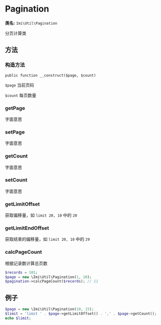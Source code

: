 # Pagination

**类名:** `Imi\Util\Pagination`

分页计算类

## 方法

### 构造方法

`public function __construct($page, $count)`

`$page` 当前页码

`$count` 每页数量

### getPage

字面意思

### setPage

字面意思

### getCount

字面意思

### setCount

字面意思

### getLimitOffset

获取偏移量，如 `limit 20, 10` 中的 `20`

### getLimitEndOffset

获取结束的偏移量，如 `limit 20, 10` 中的 `29`

### calcPageCount

根据记录数计算总页数

```php
$records = 101;
$page = new \Imi\Util\Pagination(1, 10);
$pagination->calcPageCount($records); // 11
```

## 例子

```php
$page = new \Imi\Util\Pagination(10, 15);
$limit = 'limit ' . $page->getLimitOffset() . ',' . $page->getCount();
echo $limit;
```